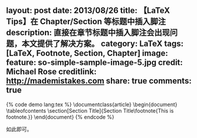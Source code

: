 layout: post
date: 2013/08/26
title: 【LaTeX Tips】在 Chapter/Section 等标题中插入脚注
description: 直接在章节标题中插入脚注会出现问题，本文提供了解决方案。
category: LaTeX
tags: [LaTeX, Footnote, Section, Chapter]
image:
  feature: so-simple-sample-image-5.jpg
  credit: Michael Rose
  creditlink: http://mademistakes.com
share: true
comments: true
---

{% code demo lang:tex %}
\documentclass{article}
\begin{document}
\tableofcontents
\section[Section Title]{Section Title\footnote{This is footnote.}}
\end{document}
{% endcode %}

如此即可。
